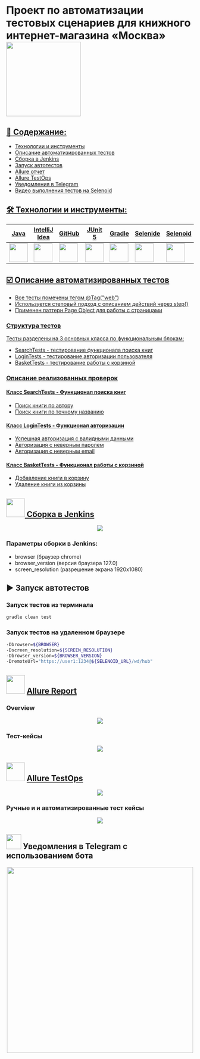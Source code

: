 # Проект по автоматизации тестовых сценариев для книжного интернет-магазина «Москва» <a href="https://www.moscowbooks.ru"> <img src="images/logo.png" width="200" >

## 📔 Содержание:
- Технологии и инструменты
- Описание автоматизированных тестов 
- Сборка в Jenkins
- Запуск автотестов
- Allure отчет
- Allure TestOps
- Уведомления в Telegram
- Видео выполнения тестов на Selenoid

## 🛠 Технологии и инструменты: 

| Java | IntelliJ <br> Idea | GitHub | JUnit <br> 5 | Gradle | Selenide | Selenoid | Alurre <br> Report | Jenkins | Telegram | TestOps |
|------|--------------------|--------|--------------|--------|----------|----------|--------------------|---------|----------|---------|
|[<img src="https://cdn.jsdelivr.net/gh/devicons/devicon@latest/icons/java/java-original.svg" width="50" height="50" />](https://www.java.com) | [<img src="https://cdn.jsdelivr.net/gh/devicons/devicon@latest/icons/intellij/intellij-original.svg" width="50" height="50" />](https://www.jetbrains.com/idea/) | [<img src="https://cdn.jsdelivr.net/gh/devicons/devicon@latest/icons/github/github-original.svg" width="50" height="50" />](https://github.com) | [<img src="https://cdn.jsdelivr.net/gh/devicons/devicon@latest/icons/junit/junit-original.svg" width="50" height="50" />](https://junit.org/junit5/) | [<img src="https://cdn.jsdelivr.net/gh/devicons/devicon@latest/icons/gradle/gradle-original.svg" width="50" height="50" />](https://gradle.org) | [<img src="images/Selenide.svg" width="50" height="50" />](https://selenide.org) | [<img src="images/Selenoid.svg" width="50" height="50" />](https://aerokube.com/selenoid/) | [<img src="images/Allure_Report.svg" width="50" height="50" />](https://docs.qameta.io/allure/) | [<img src="https://cdn.jsdelivr.net/gh/devicons/devicon@latest/icons/jenkins/jenkins-original.svg" width="50" height="50" />](https://www.jenkins.io) | [<img src="images/Telegram.svg" width="50" height="50" />](https://telegram.org) | [<img src="images/TestOps.svg" width="50" height="50" />](https://telegram.org) |

## ☑️ Описание автоматизированных тестов
- Все тесты помечены тегом @Tag("web")
- Используется степовый подход с описанием действий через step()
- Применен паттерн Page Object для работы с страницами
### Структура тестов
Тесты разделены на 3 основных класса по функциональным блокам:
- SearchTests - тестирование функционала поиска книг
- LoginTests - тестирование авторизации пользователя
- BasketTests - тестирование работы с корзиной
### Описание реализованных проверок
#### Класс SearchTests - Функционал поиска книг
- Поиск книги по автору
- Поиск книги по точному названию
#### Класс LoginTests - Функционал авторизации
- Успешная авторизация с валидными данными
- Авторизация с неверным паролем
- Авторизация с неверным email
#### Класс BasketTests - Функционал работы с корзиной
- Добавление книги в корзину
- Удаление книги из корзины

## <img src="https://cdn.jsdelivr.net/gh/devicons/devicon@latest/icons/jenkins/jenkins-original.svg" width="50" height="50" /> Сборка в [Jenkins](https://jenkins.autotests.cloud/job/BooksShop/)
<p align="center">
<img src="images/Jenkins.png">
</p> 

### Параметры сборки в Jenkins:
- browser (браузер chrome)
- browser_version (версия браузера 127.0)
- screen_resolution (разрешение экрана 1920x1080)

## ▶️ Запуск автотестов

### Запуск тестов из терминала

```bash
gradle clean test
```

### Запуск тестов на удаленном браузере

```bash
-Dbrowser=${BROWSER}
-Dscreen_resolution=${SCREEN_RESOLUTION}
-Dbrowser_version=${BROWSER_VERSION}
-DremoteUrl="https://user1:1234@${SELENOID_URL}/wd/hub"
```

## <img src="images/Allure_Report.svg" width="50" height="50" /> [Allure Report](https://jenkins.autotests.cloud/job/BooksShop/allure/)
### Overview
<p align="center">  
<img src="images/Allure.png">
</p>  

### Тест-кейсы
<p align="center">  
<img src="images/Allure2.png">
</p>  

## <img src="images/TestOps.svg" width="50" height="50" /> [Allure TestOps](https://allure.autotests.cloud/project/4846/test-cases?treeId=0)
<p align="center">  
<img src="images/Dashboard.png">
</p>  

### Ручные и и автоматизированные тест кейсы
<p align="center">  
<img src="images/TestCase.png">
</p> 

## <img src="images/Telegram.svg" width="40" height="40" /> Уведомления в Telegram с использованием бота
<p align="center">  
<img src="images/Telegram.png" width="500">
</p>  
